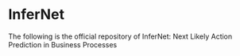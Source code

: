 # InferNet
The following is the official repository of InferNet: Next Likely Action Prediction in Business Processes

